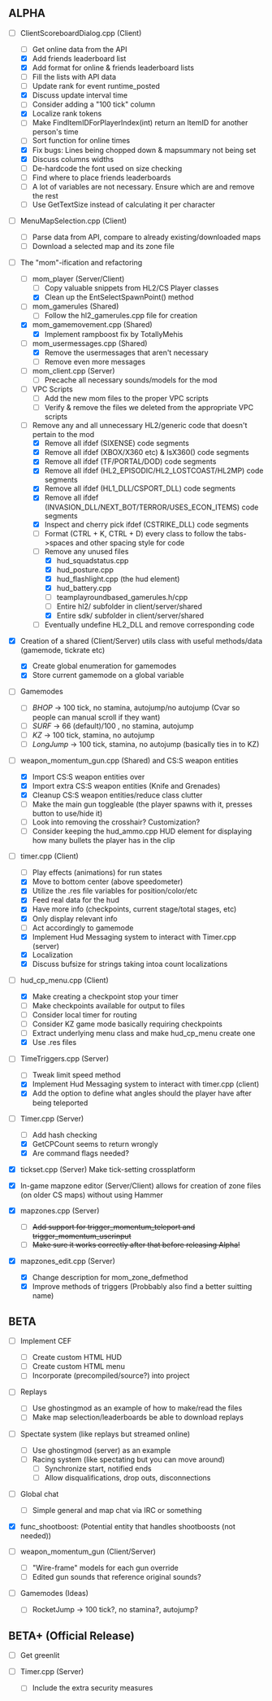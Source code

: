 ## ALPHA
- [ ] ClientScoreboardDialog.cpp (Client)
    - [ ] Get online data from the API
    - [x] Add friends leaderboard list
    - [x] Add format for online & friends leaderboard lists
    - [ ] Fill the lists with API data
    - [ ] Update rank for event runtime_posted
    - [x] Discuss update interval time
    - [ ] Consider adding a "100 tick" column
    - [x] Localize rank tokens
    - [ ] Make FindItemIDForPlayerIndex(int) return an ItemID for another person's time
    - [ ] Sort function for online times
    - [x] Fix bugs: Lines being chopped down & mapsummary not being set
    - [x] Discuss columns widths
    - [ ] De-hardcode the font used on size checking
    - [ ] Find where to place friends leaderboards
    - [ ] A lot of variables are not necessary. Ensure which are and remove the rest
    - [ ] Use GetTextSize instead of calculating it per character
    
- [ ] MenuMapSelection.cpp (Client)
    - [ ] Parse data from API, compare to already existing/downloaded maps
    - [ ] Download a selected map and its zone file
    
- [ ] The "mom"-ification and refactoring
    - [ ] mom_player (Server/Client)
         - [ ] Copy valuable snippets from HL2/CS Player classes
         - [x] Clean up the EntSelectSpawnPoint() method
    - [ ] mom_gamerules (Shared)
         - [ ] Follow the hl2_gamerules.cpp file for creation
    - [x] mom_gamemovement.cpp (Shared)
        - [x] Implement rampboost fix by TotallyMehis
    - [ ] mom_usermessages.cpp (Shared)
        - [x] Remove the usermessages that aren't necessary
        - [ ] Remove even more messages
    - [ ] mom_client.cpp (Server)
        - [ ] Precache all necessary sounds/models for the mod
    - [ ] VPC Scripts
        - [ ] Add the new mom files to the proper VPC scripts
        - [ ] Verify & remove the files we deleted from the appropriate VPC scripts
    - [ ] Remove any and all unnecessary HL2/generic code that doesn't pertain to the mod
        - [x] Remove all ifdef (SIXENSE) code segments
        - [x] Remove all ifdef (XBOX/X360 etc) & IsX360() code segments
        - [x] Remove all ifdef (TF/PORTAL/DOD) code segments
        - [x] Remove all ifdef (HL2_EPISODIC/HL2_LOSTCOAST/HL2MP) code segments
        - [x] Remove all ifdef (HL1_DLL/CSPORT_DLL) code segments
        - [x] Remove all ifdef (INVASION_DLL/NEXT_BOT/TERROR/USES_ECON_ITEMS) code segments
        - [x] Inspect and cherry pick ifdef (CSTRIKE_DLL) code segments
        - [ ] Format (CTRL + K, CTRL + D) every class to follow the tabs->spaces and other spacing style for code
        - [ ] Remove any unused files
        	- [x] hud_squadstatus.cpp
            - [x] hud_posture.cpp
            - [x] hud_flashlight.cpp (the hud element)
            - [x] hud_battery.cpp
            - [ ] teamplayroundbased_gamerules.h/cpp
            - [ ] Entire hl2/ subfolder in client/server/shared
            - [x] Entire sdk/ subfolder in client/server/shared
        - [ ] Eventually undefine HL2_DLL and remove corresponding code

- [x] Creation of a shared (Client/Server) utils class with useful methods/data (gamemode, tickrate etc)
    - [x] Create global enumeration for gamemodes
    - [x] Store current gamemode on a global variable

- [ ] Gamemodes
    - [ ] *BHOP* -> 100 tick, no stamina, autojump/no autojump (Cvar so people can manual scroll if they want)
    - [ ] *SURF* -> 66 (default)/100 , no stamina, autojump
    - [ ] *KZ* -> 100 tick, stamina, no autojump
    - [ ] *LongJump* -> 100 tick, stamina, no autojump (basically ties in to KZ)

- [ ] weapon_momentum_gun.cpp (Shared) and CS:S weapon entities
    - [x] Import CS:S weapon entities over
    - [x] Import extra CS:S weapon entities (Knife and Grenades)
    - [x] Cleanup CS:S weapon entities/reduce class clutter
    - [ ] Make the main gun toggleable (the player spawns with it, presses button to use/hide it)
    - [ ] Look into removing the crosshair? Customization?
    - [ ] Consider keeping the hud_ammo.cpp HUD element for displaying how many bullets the player has in the clip

- [ ] timer.cpp (Client) 
    - [ ] Play effects (animations) for run states
    - [x] Move to bottom center (above speedometer)
    - [x] Utilize the .res file variables for position/color/etc
    - [x] Feed real data for the hud
    - [x] Have more info (checkpoints, current stage/total stages, etc)
    - [x] Only display relevant info
    - [ ] Act accordingly to gamemode
    - [x] Implement Hud Messaging system to interact with Timer.cpp (server)
    - [x] Localization
    - [x] Discuss bufsize for strings taking intoa count localizations
    
- [ ] hud_cp_menu.cpp (Client) 
    - [x] Make creating a checkpoint stop your timer
    - [ ] Make checkpoints available for output to files
    - [ ] Consider local timer for routing
    - [ ] Consider KZ game mode basically requiring checkpoints
    - [ ] Extract underlying menu class and make hud_cp_menu create one
    - [x] Use .res files

- [ ] TimeTriggers.cpp (Server)
    - [ ] Tweak limit speed method
    - [x] Implement Hud Messaging system to interact with timer.cpp (client)
    - [x] Add the option to define what angles should the player have after being teleported

- [ ] Timer.cpp (Server)
    - [ ] Add hash checking
    - [x] GetCPCount seems to return wrongly
    - [x] Are command flags needed?
    
- [x] tickset.cpp (Server) Make tick-setting crossplatform
    
- [x] In-game mapzone editor (Server/Client) allows for creation of zone files (on older CS maps) without using Hammer

- [x] mapzones.cpp (Server)
    - [ ] ~~Add support for trigger_momentum_teleport and trigger_momentum_userinput~~
    - [ ] ~~Make sure it works correctly after that before releasing Alpha!~~

- [x] mapzones_edit.cpp (Server)
	- [x] Change description for mom_zone_defmethod
	- [x] Improve methods of triggers (Probbably also find a better suitting name)
    
## BETA
- [ ] Implement CEF
    - [ ] Create custom HTML HUD
    - [ ] Create custom HTML menu
    - [ ] Incorporate (precompiled/source?) into project  

- [ ] Replays
    - [ ] Use ghostingmod as an example of how to make/read the files
    - [ ] Make map selection/leaderboards be able to download replays

- [ ] Spectate system (like replays but streamed online)  
    - [ ] Use ghostingmod (server) as an example  
    - [ ] Racing system (like spectating but you can move around)
        - [ ] Synchronize start, notified ends
        - [ ] Allow disqualifications, drop outs, disconnections

- [ ] Global chat
    - [ ] Simple general and map chat via IRC or something
    
- [x] func_shootboost: (Potential entity that handles shootboosts (not needed))

- [ ] weapon_momentum_gun (Client/Server)
    - [ ] "Wire-frame" models for each gun override
    - [ ] Edited gun sounds that reference original sounds?

- [ ] Gamemodes (Ideas)
    -[ ] RocketJump -> 100 tick?, no stamina?, autojump?
## BETA+ (Official Release)
- [ ] Get greenlit

- [ ] Timer.cpp (Server)
    - [ ] Include the extra security measures
